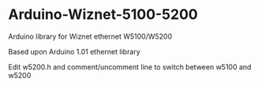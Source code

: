 Arduino-Wiznet-5100-5200
========================

Arduino library for Wiznet ethernet W5100/W5200

Based upon Arduino 1.01 ethernet library

Edit w5200.h and comment/uncomment line to switch between w5100 and w5200